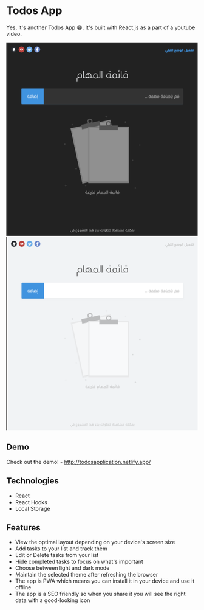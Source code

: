 # Todos App

Yes, it's another Todos App 😁. It's built with React.js as a part of a youtube video.

<p float="left">
  <img float="left" src="/public/screenshot-dark-mode.png"/>
  <img float="left" src="/public/screenshot-light-mode.png"/>
</p>

## Demo

Check out the demo! - http://todosapplication.netlify.app/

## Technologies

- React
- React Hooks
- Local Storage

## Features

- View the optimal layout depending on your device's screen size
- Add tasks to your list and track them
- Edit or Delete tasks from your list 
- Hide completed tasks to focus on what's important
- Choose between light and dark mode
- Maintain the selected theme after refreshing the browser
- The app is PWA which means you can install it in your device and use it offline
- The app is a SEO friendly so when you share it you will see the right data with a good-looking icon
